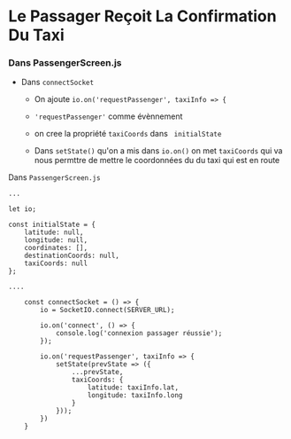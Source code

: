 # Le Passager Reçoit La Confirmation Du Taxi

### Dans PassengerScreen.js

- Dans `connectSocket`

    - On ajoute `io.on('requestPassenger', taxiInfo => {`

     - `'requestPassenger'` comme évènnement

     - on cree la propriété `taxiCoords` dans ` initialState`

     - Dans `setState()` qu'on a mis dans `io.on()` on met `taxiCoords`
     qui va nous permttre de mettre le coordonnées du du taxi qui est en route 

Dans `PassengerScreen.js`

    ...

    let io;

    const initialState = { 
        latitude: null, 
        longitude: null,
        coordinates: [],
        destinationCoords: null,
        taxiCoords: null
    };

    ....

        const connectSocket = () => {
            io = SocketIO.connect(SERVER_URL);

            io.on('connect', () => {
                console.log('connexion passager réussie');
            });

            io.on('requestPassenger', taxiInfo => {
                setState(prevState => ({
                    ...prevState,
                    taxiCoords: {
                        latitude: taxiInfo.lat,
                        longitude: taxiInfo.long
                    }
                }));
            })
        }
